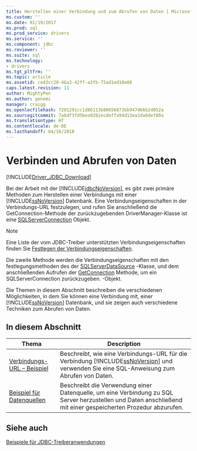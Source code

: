 ```yaml
---
title: Herstellen einer Verbindung und zum Abrufen von Daten | Microsoft Docs
ms.custom: ''
ms.date: 01/19/2017
ms.prod: sql
ms.prod_service: drivers
ms.service: ''
ms.component: jdbc
ms.reviewer: ''
ms.suite: sql
ms.technology:
- drivers
ms.tgt_pltfrm: ''
ms.topic: article
ms.assetid: ce43cc20-46a3-42ff-a3fb-75ad1ed10e08
caps.latest.revision: 11
author: MightyPen
ms.author: genemi
manager: craigg
ms.openlocfilehash: 7201291cc1d86113b80656873bb947466b2d052a
ms.sourcegitcommit: 7a6df3fd5bea9282ecdeffa94d13ea1da6def80a
ms.translationtype: HT
ms.contentlocale: de-DE
ms.lasthandoff: 04/16/2018
---
```

# <a name="connecting-and-retrieving-data"></a>Verbinden und Abrufen von Daten
[!INCLUDE[Driver_JDBC_Download](../../../includes/driver_jdbc_download.md)]

  Bei der Arbeit mit der [!INCLUDE[jdbcNoVersion](../../../includes/jdbcnoversion_md.md)], es gibt zwei primäre Methoden zum Herstellen einer Verbindungs mit einer [!INCLUDE[ssNoVersion](../../../includes/ssnoversion_md.md)] Datenbank. Eine Verbindungseigenschaften in der Verbindungs-URL festzulegen, und rufen Sie anschließend die GetConnection-Methode der zurückzugebenden DriverManager-Klasse ist eine [SQLServerConnection](../../../connect/jdbc/reference/sqlserverconnection-class.md) Objekt.  
  
> [!NOTE]  
>  Eine Liste der vom JDBC-Treiber unterstützten Verbindungseigenschaften finden Sie [Festlegen der Verbindungseigenschaften](../../../connect/jdbc/setting-the-connection-properties.md).  
  
 Die zweite Methode werden die Verbindungseigenschaften mit den festlegungsmethoden des der [SQLServerDataSource](../../../connect/jdbc/reference/sqlserverdatasource-class.md) -Klasse, und dem anschließenden Aufrufen der [GetConnection](../../../connect/jdbc/reference/getconnection-method-sqlserverdatasource.md) Methode, um ein SQLServerConnection zurückzugeben. -Objekt.  
  
 Die Themen in diesem Abschnitt beschreiben die verschiedenen Möglichkeiten, in dem Sie können eine Verbindung mit, einer [!INCLUDE[ssNoVersion](../../../includes/ssnoversion_md.md)] Datenbank, und sie zeigen auch verschiedene Techniken zum Abrufen von Daten.  
  
## <a name="in-this-section"></a>In diesem Abschnitt  
  
|Thema|Description|  
|-----------|-----------------|  
|[Verbindungs-URL – Beispiel](../../../connect/jdbc/connection-url-sample.md)|Beschreibt, wie eine Verbindungs-URL für die Verbindung [!INCLUDE[ssNoVersion](../../../includes/ssnoversion_md.md)] und verwenden Sie eine SQL-Anweisung zum Abrufen von Daten.|  
|[Beispiel für Datenquellen](../../../connect/jdbc/data-source-sample.md)|Beschreibt die Verwendung einer Datenquelle, um eine Verbindung zu SQL Server herzustellen und Daten anschließend mit einer gespeicherten Prozedur abzurufen.|  
  
## <a name="see-also"></a>Siehe auch  
 [Beispiele für JDBC-Treiberanwendungen](../../../connect/jdbc/sample-jdbc-driver-applications.md)  
  
  
